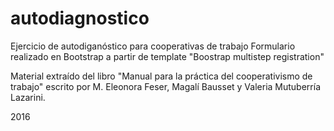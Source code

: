 # autodiagnostico
Ejercicio de autodiganóstico para cooperativas de trabajo
Formulario realizado en Bootstrap a partir de template "Boostrap multistep registration"

Material extraído del libro "Manual para la práctica del cooperativismo de trabajo" escrito por M. Eleonora Feser, Magalí Bausset y Valeria Mutuberría Lazarini. 

2016
